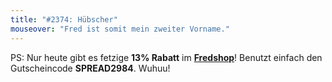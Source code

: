 ```yaml
---
title: "#2374: Hübscher"
mouseover: "Fred ist somit mein zweiter Vorname."
---
```


PS: 
Nur heute gibt es fetzige <strong>13% Rabatt</strong> im <a href="http://fred-o-mat.spreadshirt.net/" title="Fredshop"><strong>Fredshop</strong></a>! Benutzt einfach den Gutscheincode <strong>SPREAD2984</strong>.
Wuhuu!
